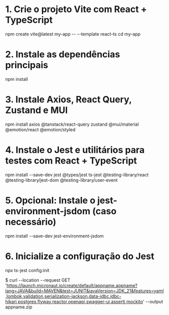 



# 1. Crie o projeto Vite com React + TypeScript
npm create vite@latest my-app -- --template react-ts
cd my-app

# 2. Instale as dependências principais
npm install

# 3. Instale Axios, React Query, Zustand e MUI
npm install axios @tanstack/react-query zustand @mui/material @emotion/react @emotion/styled

# 4. Instale o Jest e utilitários para testes com React + TypeScript
npm install --save-dev jest @types/jest ts-jest @testing-library/react @testing-library/jest-dom @testing-library/user-event

# 5. Opcional: Instale o jest-environment-jsdom (caso necessário)
npm install --save-dev jest-environment-jsdom

# 6. Inicialize a configuração do Jest
npx ts-jest config:init





$ curl --location --request GET 'https://launch.micronaut.io/create/default/appname.appname?lang=JAVA&build=MAVEN&test=JUNIT&javaVersion=JDK_21&features=yaml,lombok,validation,serialization-jackson,data-jdbc,jdbc-hikari,postgres,flyway,reactor,openapi,swagger-ui,assertj,mockito' --output appname.zip
